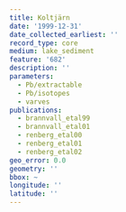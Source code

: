 ```yaml
---
title: Koltjärn
date: '1999-12-31'
date_collected_earliest: ''
record_type: core
medium: lake_sediment
feature: '682'
description: ''
parameters:
  - Pb/extractable
  - Pb/isotopes
  - varves
publications:
  - brannvall_etal99
  - brannvall_etal01
  - renberg_etal00
  - renberg_etal01
  - renberg_etal02
geo_error: 0.0
geometry: ''
bbox: ~
longitude: ''
latitude: ''
---
```

